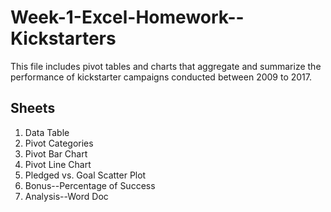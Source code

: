 # Week-1-Excel-Homework--Kickstarters
This file includes pivot tables and charts that aggregate and summarize the performance of kickstarter campaigns conducted between 2009 to 2017.
## Sheets
1. Data Table
1. Pivot Categories
1. Pivot Bar Chart
1. Pivot Line Chart
1. Pledged vs. Goal Scatter Plot
1. Bonus--Percentage of Success
1. Analysis--Word Doc
